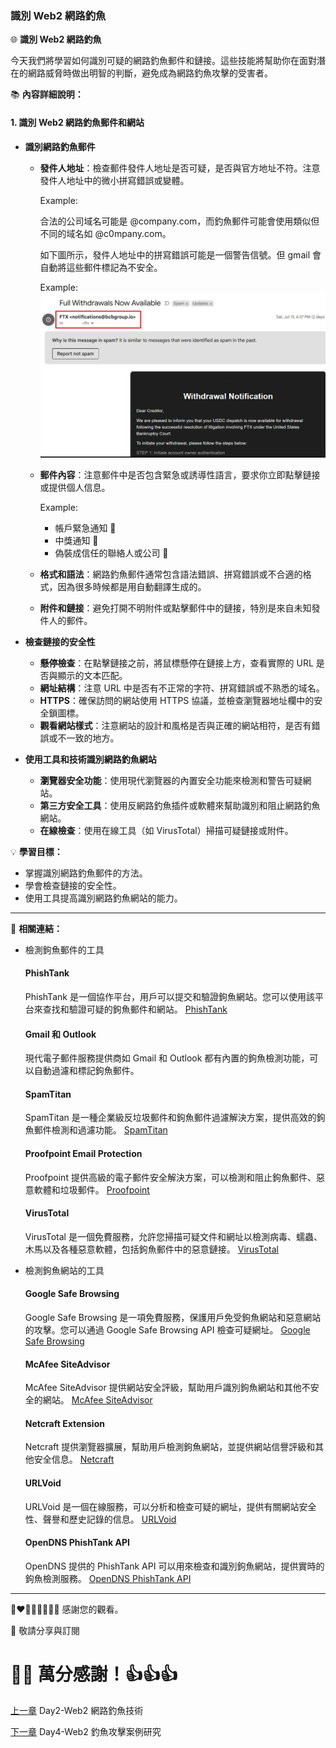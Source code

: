 ### 識別 Web2 網路釣魚

🌐 **識別 Web2 網路釣魚**

今天我們將學習如何識別可疑的網路釣魚郵件和鏈接。這些技能將幫助你在面對潛在的網路威脅時做出明智的判斷，避免成為網路釣魚攻擊的受害者。

📚 **內容詳細說明：**

#### 1. 識別 Web2 網路釣魚郵件和網站
- **識別網路釣魚郵件**
  - **發件人地址**：檢查郵件發件人地址是否可疑，是否與官方地址不符。注意發件人地址中的微小拼寫錯誤或變體。

    Example:
    
    合法的公司域名可能是 @company.com，而釣魚郵件可能會使用類似但不同的域名如 @c0mpany.com。
    
    如下圖所示，發件人地址中的拼寫錯誤可能是一個警告信號。但 gmail 會自動將這些郵件標記為不安全。

    Example:
    ![發件者域名](./images/3/1.jpeg)


  - **郵件內容**：注意郵件中是否包含緊急或誘導性語言，要求你立即點擊鏈接或提供個人信息。

    Example:
      - 帳戶緊急通知 🚧
      - 中獎通知 🎉
      - 偽裝成信任的聯絡人或公司 🏦
  - **格式和語法**：網路釣魚郵件通常包含語法錯誤、拼寫錯誤或不合適的格式，因為很多時候都是用自動翻譯生成的。

  - **附件和鏈接**：避免打開不明附件或點擊郵件中的鏈接，特別是來自未知發件人的郵件。

- **檢查鏈接的安全性**
  - **懸停檢查**：在點擊鏈接之前，將鼠標懸停在鏈接上方，查看實際的 URL 是否與顯示的文本匹配。
  - **網址結構**：注意 URL 中是否有不正常的字符、拼寫錯誤或不熟悉的域名。
  - **HTTPS**：確保訪問的網站使用 HTTPS 協議，並檢查瀏覽器地址欄中的安全鎖圖標。
  - **觀看網站樣式**：注意網站的設計和風格是否與正確的網站相符，是否有錯誤或不一致的地方。

- **使用工具和技術識別網路釣魚網站**
  - **瀏覽器安全功能**：使用現代瀏覽器的內置安全功能來檢測和警告可疑網站。
  - **第三方安全工具**：使用反網路釣魚插件或軟體來幫助識別和阻止網路釣魚網站。
  - **在線檢查**：使用在線工具（如 VirusTotal）掃描可疑鏈接或附件。


💡 **學習目標：**
- 掌握識別網路釣魚郵件的方法。
- 學會檢查鏈接的安全性。
- 使用工具提高識別網路釣魚網站的能力。

---
🔗 **相關連結：**
  - 檢測鉤魚郵件的工具

      #### PhishTank
      PhishTank 是一個協作平台，用戶可以提交和驗證鉤魚網站。您可以使用該平台來查找和驗證可疑的鉤魚郵件和網站。
      [PhishTank](https://www.phishtank.com/)

      #### Gmail 和 Outlook
      現代電子郵件服務提供商如 Gmail 和 Outlook 都有內置的鉤魚檢測功能，可以自動過濾和標記鉤魚郵件。

      #### SpamTitan
      SpamTitan 是一種企業級反垃圾郵件和鉤魚郵件過濾解決方案，提供高效的鉤魚郵件檢測和過濾功能。
      [SpamTitan](https://www.spamtitan.com/)

      #### Proofpoint Email Protection
      Proofpoint 提供高級的電子郵件安全解決方案，可以檢測和阻止鉤魚郵件、惡意軟體和垃圾郵件。
      [Proofpoint](https://www.proofpoint.com/us/products/email-protection)

      #### VirusTotal
      VirusTotal 是一個免費服務，允許您掃描可疑文件和網址以檢測病毒、蠕蟲、木馬以及各種惡意軟體，包括鉤魚郵件中的惡意鏈接。
      [VirusTotal](https://www.virustotal.com/)

- 檢測鉤魚網站的工具

  #### Google Safe Browsing
  Google Safe Browsing 是一項免費服務，保護用戶免受鉤魚網站和惡意網站的攻擊。您可以通過 Google Safe Browsing API 檢查可疑網址。
  [Google Safe Browsing](https://safebrowsing.google.com/)

  #### McAfee SiteAdvisor
  McAfee SiteAdvisor 提供網站安全評級，幫助用戶識別鉤魚網站和其他不安全的網站。
  [McAfee SiteAdvisor](https://www.mcafee.com/consumer/en-us/store/m0/catalog/mss.html)

  #### Netcraft Extension
  Netcraft 提供瀏覽器擴展，幫助用戶檢測鉤魚網站，並提供網站信譽評級和其他安全信息。
  [Netcraft](https://www.netcraft.com/)

  #### URLVoid
  URLVoid 是一個在線服務，可以分析和檢查可疑的網址，提供有關網站安全性、聲譽和歷史記錄的信息。
  [URLVoid](https://www.urlvoid.com/)

  #### OpenDNS PhishTank API
  OpenDNS 提供的 PhishTank API 可以用來檢查和識別鉤魚網站，提供實時的鉤魚檢測服務。
  [OpenDNS PhishTank API](https://www.opendns.com/phishing/)



---

💓❤🧡💛💚💙💜💖 感謝您的觀看。

🙏 敬請分享與訂閱

# 🙋‍♂️ 萬分感謝！👍👍👍

[上一章](./Day2-Web2網路釣魚技術.md) Day2-Web2 網路釣魚技術

[下一章](./Day4-Web2%20釣魚攻擊案例研究.md) Day4-Web2 釣魚攻擊案例研究